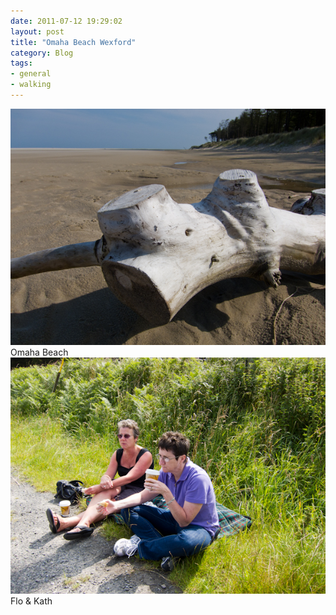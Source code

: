 ```yaml
---
date: 2011-07-12 19:29:02
layout: post
title: "Omaha Beach Wexford"
category: Blog
tags:
- general
- walking
---
```


<img src="/images/2011/img_0654.jpg">
Omaha Beach

<img src="/images/2011/img_0649.jpg">
Flo & Kath
